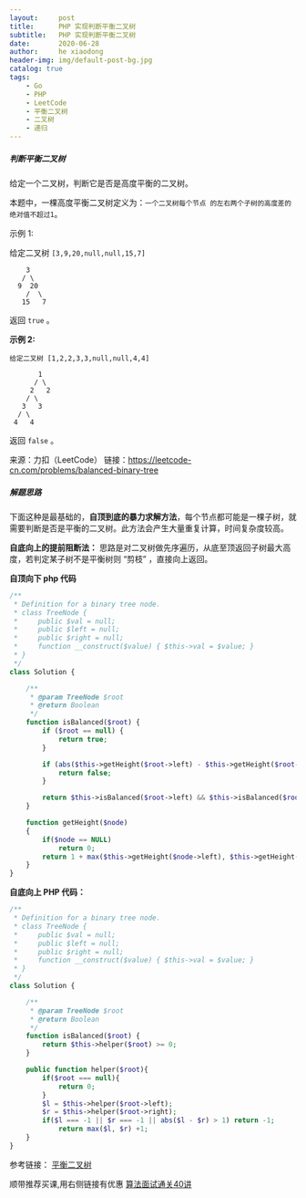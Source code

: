 ```yaml
---
layout:     post
title:      PHP 实现判断平衡二叉树
subtitle:   PHP 实现判断平衡二叉树
date:       2020-06-28
author:     he xiaodong
header-img: img/default-post-bg.jpg
catalog: true
tags:
    - Go
    - PHP
    - LeetCode
    - 平衡二叉树
    - 二叉树
    - 递归
---
```


##### 判断平衡二叉树
给定一个二叉树，判断它是否是高度平衡的二叉树。

本题中，一棵高度平衡二叉树定义为：`一个二叉树每个节点 的左右两个子树的高度差的绝对值不超过1`。

示例 1:

给定二叉树 `[3,9,20,null,null,15,7]`
```
    3
   / \
  9  20
    /  \
   15   7
```
返回 `true` 。

**示例 2:**
```
给定二叉树 [1,2,2,3,3,null,null,4,4]

       1
      / \
     2   2
    / \
   3   3
  / \
 4   4
```
返回 `false` 。

来源：力扣（LeetCode）
链接：https://leetcode-cn.com/problems/balanced-binary-tree

##### 解题思路
下面这种是最基础的，**自顶到底的暴力求解方法**，每个节点都可能是一棵子树，就需要判断是否是平衡的二叉树。此方法会产生大量重复计算，时间复杂度较高。

**自底向上的提前阻断法：** 思路是对二叉树做先序遍历，从底至顶返回子树最大高度，若判定某子树不是平衡树则 “剪枝” ，直接向上返回。

**自顶向下 php 代码**
```php
/**
 * Definition for a binary tree node.
 * class TreeNode {
 *     public $val = null;
 *     public $left = null;
 *     public $right = null;
 *     function __construct($value) { $this->val = $value; }
 * }
 */
class Solution {

    /**
     * @param TreeNode $root
     * @return Boolean
     */
    function isBalanced($root) {
        if ($root == null) {
            return true;
        }

        if (abs($this->getHeight($root->left) - $this->getHeight($root->right)) > 1) {
            return false;
        }

        return $this->isBalanced($root->left) && $this->isBalanced($root->right);
    }

    function getHeight($node)
    {
        if($node == NULL)
            return 0;
        return 1 + max($this->getHeight($node->left), $this->getHeight($node->right));
    }
}
```

**自底向上 PHP 代码：**
```php
/**
 * Definition for a binary tree node.
 * class TreeNode {
 *     public $val = null;
 *     public $left = null;
 *     public $right = null;
 *     function __construct($value) { $this->val = $value; }
 * }
 */
class Solution {

    /**
     * @param TreeNode $root
     * @return Boolean
     */
    function isBalanced($root) {
        return $this->helper($root) >= 0;
    }

    public function helper($root){
        if($root === null){
            return 0;
        }
        $l = $this->helper($root->left);
        $r = $this->helper($root->right);
        if($l === -1 || $r === -1 || abs($l - $r) > 1) return -1;
            return max($l, $r) +1;
    }
}
```

参考链接： [平衡二叉树](https://leetcode-cn.com/problems/balanced-binary-tree/solution/balanced-binary-tree-di-gui-fang-fa-by-jin40789108/)

顺带推荐买课,用右侧链接有优惠 [算法面试通关40讲](https://time.geekbang.org/course/intro/130?code=eh3BHyG3lG7AVgwxWXsSgvRJZROaofNh-bg7Fu7lHU4%3D&utm_term=SPoster)